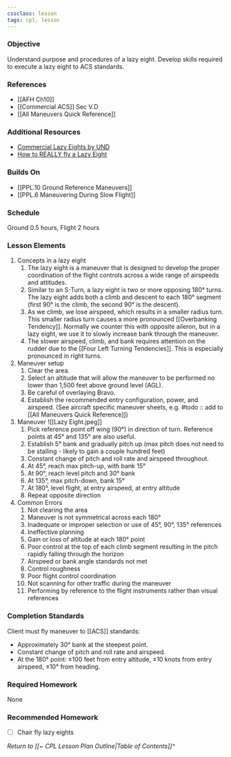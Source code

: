 ```yaml
---
cssclass: lesson
tags: cpl, lesson
---
```

### Objective
Understand purpose and procedures of a lazy eight. Develop skills required to execute a lazy eight to ACS standards.

### References
- [[AFH Ch10]]
- [[Commercial ACS]] Sec V.D
- [[All Maneuvers Quick Reference]]

### Additional Resources
- [Commercial Lazy Eights by UND](https://www.youtube.com/watch?v=yJb2dYtxfpE)
- [How to REALLY fly a Lazy Eight](https://www.youtube.com/watch?v=6oQOUiHhjaY)

### Builds On
- [[PPL.10 Ground Reference Maneuvers]]
- [[PPL.6 Maneuvering During Slow Flight]]

### Schedule
Ground 0.5 hours, Flight 2 hours

### Lesson Elements
1. Concepts in a lazy eight
	1. The lazy eight is a maneuver that is designed to develop the proper coordination of the flight controls across a wide range of airspeeds and attitudes.
	2. Similar to an S-Turn, a lazy eight is two or more opposing 180° turns. The lazy eight adds both a climb and descent to each 180° segment (first 90° is the climb, the second 90° is the descent).
	3. As we climb, we lose airspeed, which results in a smaller radius turn. This smaller radius turn causes a more pronounced [[Overbanking Tendency]]. Normally we counter this with opposite aileron, but in a lazy eight, we use it to slowly increase bank through the maneuver.
	4. The slower airspeed, climb, and bank requires attention on the rudder due to the [[Four Left Turning Tendencies]]. This is especially pronounced in right turns.
3. Maneuver setup
	1. Clear the area.
	2. Select an altitude that will allow the maneuver to be performed no lower than 1,500 feet above ground level (AGL).
	3. Be careful of overlaying Bravo.
	4. Establish the recommended entry configuration, power, and airspeed. (See aircraft specific maneuver sheets, e.g. #todo :: add to [[All Maneuvers Quick Reference]])
4. Maneuver ![[Lazy Eight.jpeg]]
	1. Pick reference point off wing (90°) in direction of turn. Reference points at 45° and 135° are also useful.
	2. Establish 5° bank and gradually pitch up (max pitch does not need to be stalling - likely to gain a couple hundred feet)
	4. Constant change of pitch and roll rate and airspeed throughout.
	5. At 45°, reach max pitch-up, with bank 15°
	6. At 90°, reach level pitch and 30° bank
	7. At 135°, max pitch-down, bank 15°
	8. At 180°, level flight, at entry airspeed, at entry altitude
	9. Repeat opposite direction
5. Common Errors
	1. Not clearing the area
	2. Maneuver is not symmetrical across each 180°
	3. Inadequate or improper selection or use of 45°, 90°, 135° references
	4. Ineffective planning
	5. Gain or loss of altitude at each 180° point
	6. Poor control at the top of each climb segment resulting in the pitch rapidly falling through the horizon
	7. Airspeed or bank angle standards not met
	8. Control roughness
	9. Poor flight control coordination
	10. Not scanning for other traffic during the maneuver
	11. Performing by reference to the flight instruments rather than visual references 

### Completion Standards
Client must fly maneuver to [[ACS]] standards: 
- Approximately 30° bank at the steepest point.
- Constant change of pitch and roll rate and airspeed.
- At the 180° point: ±100 feet from entry altitude, ±10 knots from entry airspeed, ±10° from heading.

### Required Homework
 None

### Recommended Homework 
- [ ] Chair fly lazy eights

*Return to [[~ CPL Lesson Plan Outline|Table of Contents]]^*